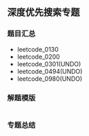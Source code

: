 ## 深度优先搜索专题
### 题目汇总
- leetcode_0130
- leetcode_0200
- leetcode_0301(UNDO)
- leetcode_0494(UNDO)
- leetcode_0980(UNDO)



### 解题模版
```go
```

### 专题总结